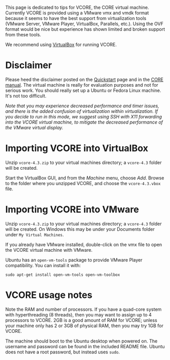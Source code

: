 This page is dedicated to tips for VCORE, the CORE virtual machine. Currently VCORE is provided using a VMware vmx and vmdk format because it seems to have the best support from virtualization tools (VMware Server, VMware Player, VirtualBox, Parallels, etc.). Using the OVF format would be nice but experience has shown limited and broken support from these tools.

We recommend using [VirtualBox](http://www.virtualbox.org) for running VCORE.

# Disclaimer #
Please heed the disclaimer posted on the [Quickstart](Quickstart.md) page and in the [CORE manual](http://downloads.pf.itd.nrl.navy.mil/docs/core/core-html/install.html#vcore). The virtual machine is really for evaluation purposes and not for serious work. You should really set up a Ubuntu or Fedora Linux machine. It's not too difficult.

_Note that you may experience decreased performance and timer issues, and there is the added confusion of virtualization within virtualization. If you decide to run in this mode, we suggest using SSH with X11 forwarding into the VCORE virtual machine, to mitigate the decreased performance of the VMware virtual display._

# Importing VCORE into VirtualBox #

Unzip `vcore-4.3.zip` to your virtual machines directory; a `vcore-4.3` folder will be created.

Start the VirtualBox GUI, and from the _Machine_ menu, choose _Add_. Browse to the folder where you unzipped VCORE, and choose the `vcore-4.3.vbox` file.

# Importing VCORE into VMware #

Unzip `vcore-4.3.zip` to your virtual machines directory; a `vcore-4.3` folder will be created. On Windows this may be under your Documents folder under `My Virtual Machines`.

If you already have VMware installed, double-click on the vmx file to open the VCORE virtual machine with VMware.

Ubuntu has an `open-vm-tools` package to provide VMware Player compatibility. You can install it with:
```
sudo apt-get install open-vm-tools open-vm-toolbox
```


# VCORE usage notes #

Note the RAM and number of processors. If you have a quad-core system with hyperthreading (8 threads), then you may want to assign up to 4 processors to VCORE. 2GB is a good amount of RAM for VCORE; unless your machine only has 2 or 3GB of physical RAM, then you may try 1GB for VCORE.

The machine should boot to the Ubuntu desktop when powered on. The username and password can be found in the included README file. Ubuntu does not have a root password, but instead uses `sudo`.